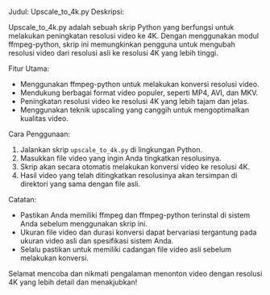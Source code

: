 Judul: Upscale_to_4k.py
Deskripsi: 

Upscale_to_4k.py adalah sebuah skrip Python yang berfungsi untuk melakukan peningkatan resolusi video ke 4K. Dengan menggunakan modul ffmpeg-python, skrip ini memungkinkan pengguna untuk mengubah resolusi video dari resolusi asli ke resolusi 4K yang lebih tinggi.

Fitur Utama:
- Menggunakan ffmpeg-python untuk melakukan konversi resolusi video.
- Mendukung berbagai format video populer, seperti MP4, AVI, dan MKV.
- Peningkatan resolusi video ke resolusi 4K yang lebih tajam dan jelas.
- Menggunakan teknik upscaling yang canggih untuk mengoptimalkan kualitas video.

Cara Penggunaan:
1. Jalankan skrip `upscale_to_4k.py` di lingkungan Python.
2. Masukkan file video yang ingin Anda tingkatkan resolusinya.
3. Skrip akan secara otomatis melakukan konversi video ke resolusi 4K.
4. Hasil video yang telah ditingkatkan resolusinya akan tersimpan di direktori yang sama dengan file asli.

Catatan:
- Pastikan Anda memiliki ffmpeg dan ffmpeg-python terinstal di sistem Anda sebelum menggunakan skrip ini.
- Ukuran file video dan durasi konversi dapat bervariasi tergantung pada ukuran video asli dan spesifikasi sistem Anda.
- Selalu pastikan untuk memiliki cadangan file video asli sebelum melakukan konversi.

Selamat mencoba dan nikmati pengalaman menonton video dengan resolusi 4K yang lebih detail dan menakjubkan!
